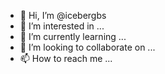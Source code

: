 - 👋 Hi, I’m @icebergbs
- 👀 I’m interested in ...
- 🌱 I’m currently learning ...
- 💞️ I’m looking to collaborate on ...
- 📫 How to reach me ...

<!---
icebergbs/icebergbs is a ✨ special ✨ repository because its `README.md` (this file) appears on your GitHub profile.
You can click the Preview link to take a look at your changes.
--->
